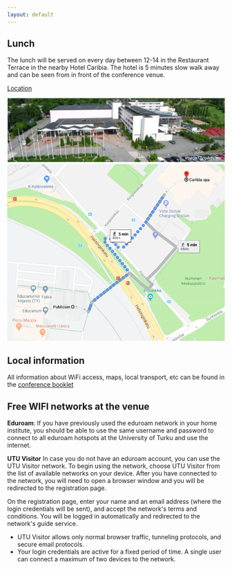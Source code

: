 ```yaml
---
layout: default
---
```


## Lunch

The lunch will be served on every day between 12-14 in the Restaurant Terrace in the nearby Hotel Caribia. The hotel is 5 minutes slow walk away and can be seen from in front of the conference venue.

[Location](https://goo.gl/maps/WAtkqcfo8uzEarAS9)

<div class="row">
<div class="col-6 col-12-medium">
     <span class="image fit"><img src="images/holiday_club_caribia.png" alt="Caribia" /></span>
</div>
</div>

<div class="row">
<div class="col-6 col-12-medium">
     <span class="image fit"><img src="images/publicum_caribia.png" alt="Caribia route" /></span>
</div>
</div>


## Local information

All information about WiFi access, maps, local transport, etc can be found in the <a href="nodalida19_booklet.pdf">conference booklet</a>

## Free WIFI networks at the venue

**Eduroam**: If you have previously used the eduroam network in your home institute, you should be able to use the same username and password to connect to all eduroam hotspots at the University of Turku and use the internet. 

**UTU Visitor** In case you do not have an eduroam account, you can use the UTU Visitor network. To begin using the network, choose UTU Visitor from the list of available networks on your device. After you have connected to the network, you will need to open a browser window and you will be redirected to the registration page.

On the registration page, enter your name and an email address (where the login credentials will be sent), and accept the network's terms and conditions. You will be logged in automatically and redirected to the network's guide service.

  * UTU Visitor allows only normal browser traffic, tunneling protocols, and secure email protocols.
  * Your login credentials are active for a fixed period of time. A single user can connect a maximum of two devices to the network.

